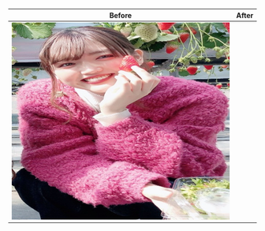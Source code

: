 Before | After
-------|------
<img src="images/sayaka.jpg" alt="alt text" width="600" height="400"> |
